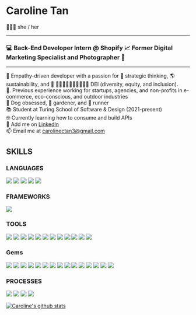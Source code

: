 <!--
**carolinectan/carolinectan** is a ✨ _special_ ✨ repository because its `README.md` (this file) appears on your GitHub profile.

Here are some ideas to get you started:

- 🔭 I’m currently working on ...
- 🌱 I’m currently learning ...
- 👯 I’m looking to collaborate on ...
- 🤔 I’m looking for help with ...
- 💬 Ask me about ...
- 📫 How to reach me: ...
- 😄 Pronouns: ...
- ⚡ Fun fact: ...
-->
# Caroline Tan
🙋🏻‍♀️  she / her <br>

*** *** ***
### 💻  Back-End Developer Intern @ Shopify 📈 Former Digital Marketing Specialist and Photographer 📸 <br>
*** *** ***

💛  Empathy-driven developer with a passion for 🧠 strategic thinking, 🌎 sustainability, and 🌈 ✌🏻✌🏼✌🏽✌🏾✌🏿 DEI (diversity, equity, and inclusion).<br>
💼. Previous experience working for startups, agencies, and non-profits in e-commerce, eco-conscious, and outdoor industries<br>
🐶  Dog obsessed, 🌱 gardener, and 👟 runner<br>
📚  Student at Turing School of Software & Design (2021-present)<br>
🤓  Currently learning how to consume and build APIs<br>
🔎  Add me on [LinkedIn](https://www.linkedin.com/in/carolinectan/)<br>
📫  Email me at carolinectan3@gmail.com<br>


## SKILLS
### LANGUAGES
<p>
  <img src="https://img.shields.io/badge/ruby%20-201E84.svg?&style=for-the-badge&logo=ruby&logoColor=white" />
  <img src="https://img.shields.io/badge/html5%20-2A42D0.svg?&style=for-the-badge&logo=html5&logoColor=white" />
  <img src="https://img.shields.io/badge/css3%20-B8189A.svg?&style=for-the-badge&logo=css3&logoColor=white" />
  <img src="https://img.shields.io/badge/SQL%20-7119C2.svg?style=for-the-badge&logo=SQL&logoColor=white" />
  <img src="https://img.shields.io/badge/ActiveRecord%20-201E84.svg?&style=for-the-badge&logo=ActiveRecord&logoColor=white" />

</p>

### FRAMEWORKS
<p>
  <img src="https://img.shields.io/badge/Ruby%20on%20Rails-201E84.svg?&style=for-the-badge&logo=rubyonrails&logoColor=white" />
</p>

### TOOLS 
<p>
  <img src="https://img.shields.io/badge/Atom-201E84.svg?&style=for-the-badge&logo=atom&logoColor=white" />
  <img src="https://img.shields.io/badge/rspec%20-2A42D0.svg?&style=for-the-badge&logo=rspec&logoColor=white" />
  <img src="https://img.shields.io/badge/heroku%20-B8189A.svg?&style=for-the-badge&logo=heroku&logoColor=white" />
  <img src="https://img.shields.io/badge/CI%20-7119C2.svg?&style=for-the-badge&logo=CI&logoColor=white" />
  <img src="https://img.shields.io/badge/Postgres%20-201E84.svg?&style=for-the-badge&logo=Postgres&logoColor=white" />
  <img src="https://img.shields.io/badge/Postico%20-2A42D0.svg?&style=for-the-badge&logo=Postico&logoColor=white" />
  <img src="https://img.shields.io/badge/Git%20-B8189A.svg?&style=for-the-badge&logo=Git&logoColor=white" />
  <img src="https://img.shields.io/badge/GitHub-7119C2.svg?&style=for-the-badge&logo=github&logoColor=white" />
  <img src="https://img.shields.io/badge/hound-201E84.svg?&style=for-the-badge&logo=hound&logoColor=white" />
  <img src="https://img.shields.io/badge/Postman-2A42D0.svg?&style=for-the-badge&logo=postman&logoColor=white" />
  <img src="https://img.shields.io/badge/Slack-B8189A.svg?&style=for-the-badge&logo=slack&logoColor=white" />
  <img src="https://img.shields.io/badge/travis--ci-7119C2.svg?&style=for-the-badge&logo=travis&logoColor=white" />
                                                                                                              
</p>

### Gems
<p>
  <img src="https://img.shields.io/badge/bootstrap-201E84.svg?&style=for-the-badge&logo=bootstrap&logoColor=white" />
  <img src="https://img.shields.io/badge/capybara-2A42D0.svg?&style=for-the-badge&logo=rubygems&logoColor=white" />
  <img src="https://img.shields.io/badge/factorybot-B8189A.svg?&style=for-the-badge&logo=rubygems&logoColor=white" />
  <img src="https://img.shields.io/badge/faker-7119C2.svg?&style=for-the-badge&logo=rubygems&logoColor=white" />
  <img src="https://img.shields.io/badge/faraday-201E84.svg?&style=for-the-badge&logo=rubygems&logoColor=white" />
  <img src="https://img.shields.io/badge/figaro-2A42D0.svg?&style=for-the-badge&logo=rubygems&logoColor=white" />
  <img src="https://img.shields.io/badge/launchy-B8189A.svg?&style=for-the-badge&logo=rubygems&logoColor=white" />
  <img src="https://img.shields.io/badge/orderly-7119C2.svg?&style=for-the-badge&logo=rubygems&logoColor=white" />
  <img src="https://img.shields.io/badge/pry-201E84.svg?&style=for-the-badge&logo=rubygems&logoColor=white" />
  <img src="https://img.shields.io/badge/rspec-2A42D0.svg?&style=for-the-badge&logo=rubygems&logoColor=white" />
  <img src="https://img.shields.io/badge/RuboCop-B8189A.svg?&style=for-the-badge&logo=rubygems&logoColor=white" />
  <img src="https://img.shields.io/badge/shoulda--matchers-7119C2.svg?&style=for-the-badge&logo=rubygems&logoColor=white" />
  <img src="https://img.shields.io/badge/simplecov-201E84.svg?&style=for-the-badge&logo=rubygems&logoColor=white" />
  <img src="https://img.shields.io/badge/vcr-2A42D0.svg?&style=for-the-badge&logo=rubygems&logoColor=white" />
  <img src="https://img.shields.io/badge/webmock-B8189A.svg?&style=for-the-badge&logo=rubygems&logoColor=white" />
</p>

### PROCESSES
<p>
  <img src="https://img.shields.io/badge/OOP%20-201E84.svg?&style=for-the-badge&logo=OOP&logoColor=white" />
  <img src="https://img.shields.io/badge/TDD%20-2A42D0.svg?&style=for-the-badge&logo=TDD&logoColor=white" />
  <img src="https://img.shields.io/badge/MVC%20-B8189A.svg?&style=for-the-badge&logo=MVC&logoColor=white" />
  <img src="https://img.shields.io/badge/REST%20-7119C2.svg?&style=for-the-badge&logo=REST&logoColor=white" />
</p>

[![Caroline's github stats](https://github-readme-stats.vercel.app/api?username=carolinectan)](https://github.com/carolinectan/github-readme-stats)
